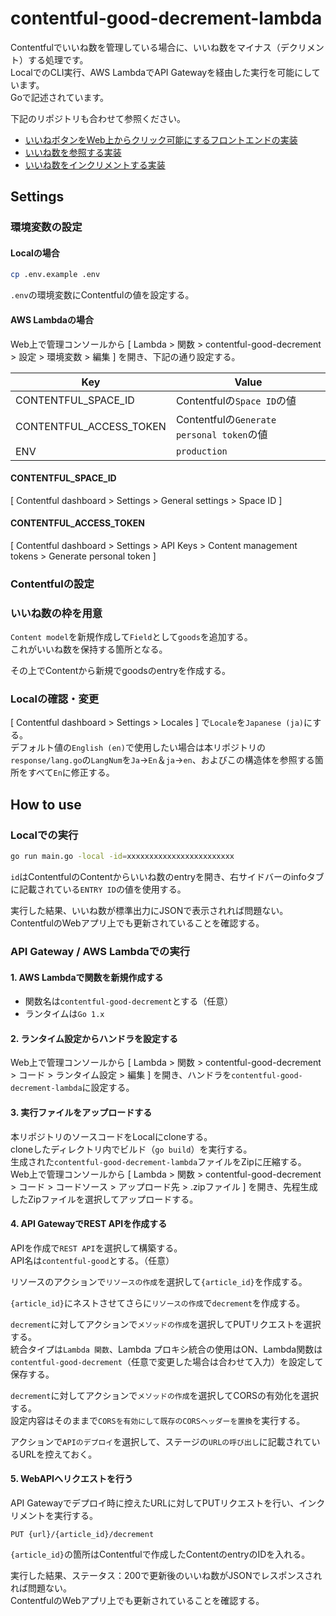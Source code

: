 # contentful-good-decrement-lambda

Contentfulでいいね数を管理している場合に、いいね数をマイナス（デクリメント）する処理です。  
LocalでのCLI実行、AWS LambdaでAPI Gatewayを経由した実行を可能にしています。  
Goで記述されています。

下記のリポジトリも合わせて参照ください。

- [いいねボタンをWeb上からクリック可能にするフロントエンドの実装](https://github.com/datsukan/good-button)
- [いいね数を参照する実装](https://github.com/datsukan/contentful-good-ref-lambda)
- [いいね数をインクリメントする実装](https://github.com/datsukan/contentful-good-decrement-lambda)

## Settings

### 環境変数の設定

#### Localの場合

```sh
cp .env.example .env
```

`.env`の環境変数にContentfulの値を設定する。


#### AWS Lambdaの場合

Web上で管理コンソールから [ Lambda > 関数 > contentful-good-decrement > 設定 > 環境変数 > 編集 ] を開き、下記の通り設定する。

| Key | Value |
| --- | --- |
| CONTENTFUL_SPACE_ID | Contentfulの`Space ID`の値 |
| CONTENTFUL_ACCESS_TOKEN | Contentfulの`Generate personal token`の値 |
| ENV | `production` |

#### CONTENTFUL_SPACE_ID

[ Contentful dashboard > Settings > General settings > Space ID ]

#### CONTENTFUL_ACCESS_TOKEN

[ Contentful dashboard > Settings > API Keys > Content management tokens > Generate personal token ]


### Contentfulの設定

### いいね数の枠を用意

`Content model`を新規作成して`Field`として`goods`を追加する。  
これがいいね数を保持する箇所となる。

その上でContentから新規でgoodsのentryを作成する。

### Localの確認・変更

[ Contentful dashboard > Settings > Locales ] で`Locale`を`Japanese (ja)`にする。  
デフォルト値の`English (en)`で使用したい場合は本リポジトリの`response/lang.go`の`LangNum`を`Ja`→`En`＆`ja`→`en`、およびこの構造体を参照する箇所をすべて`En`に修正する。

## How to use

### Localでの実行

```sh
go run main.go -local -id=xxxxxxxxxxxxxxxxxxxxxxxx
```

`id`はContentfulのContentからいいね数のentryを開き、右サイドバーのinfoタブに記載されている`ENTRY ID`の値を使用する。

実行した結果、いいね数が標準出力にJSONで表示されれば問題ない。  
ContentfulのWebアプリ上でも更新されていることを確認する。

### API Gateway / AWS Lambdaでの実行

#### 1. AWS Lambdaで関数を新規作成する

- 関数名は`contentful-good-decrement`とする（任意）
- ランタイムは`Go 1.x`

#### 2. ランタイム設定からハンドラを設定する

Web上で管理コンソールから [ Lambda > 関数 > contentful-good-decrement > コード > ランタイム設定 > 編集 ] を開き、ハンドラを`contentful-good-decrement-lambda`に設定する。

#### 3. 実行ファイルをアップロードする

本リポジトリのソースコードをLocalにcloneする。  
cloneしたディレクトリ内でビルド（`go build`）を実行する。  
生成された`contentful-good-decrement-lambda`ファイルをZipに圧縮する。  
Web上で管理コンソールから [ Lambda > 関数 > contentful-good-decrement > コード > コードソース > アップロード先 > .zipファイル ] を開き、先程生成したZipファイルを選択してアップロードする。

#### 4. API GatewayでREST APIを作成する

APIを作成で`REST API`を選択して構築する。  
API名は`contentful-good`とする。（任意）  

リソースのアクションで`リソースの作成`を選択して`{article_id}`を作成する。  

`{article_id}`にネストさせてさらに`リソースの作成`で`decrement`を作成する。  

`decrement`に対してアクションで`メソッドの作成`を選択してPUTリクエストを選択する。  
統合タイプは`Lambda 関数`、Lambda プロキシ統合の使用はON、Lambda関数は`contentful-good-decrement`（任意で変更した場合は合わせて入力）を設定して保存する。  

`decrement`に対してアクションで`メソッドの作成`を選択してCORSの有効化を選択する。  
設定内容はそのままで`CORSを有効にして既存のCORSヘッダーを置換`を実行する。

アクションで`APIのデプロイ`を選択して、ステージの`URLの呼び出し`に記載されているURLを控えておく。

#### 5. WebAPIへリクエストを行う

API Gatewayでデプロイ時に控えたURLに対してPUTリクエストを行い、インクリメントを実行する。

```
PUT {url}/{article_id}/decrement
```

`{article_id}`の箇所はContentfulで作成したContentのentryのIDを入れる。

実行した結果、ステータス：200で更新後のいいね数がJSONでレスポンスされれば問題ない。  
ContentfulのWebアプリ上でも更新されていることを確認する。
